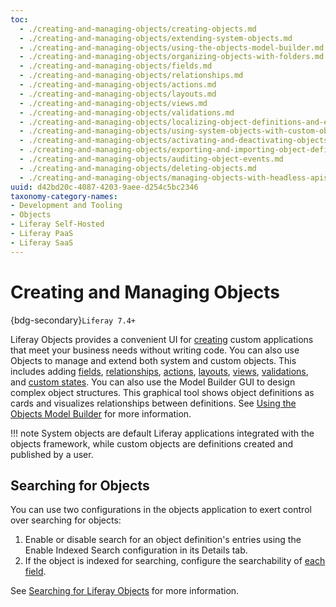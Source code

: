 ```yaml
---
toc:
  - ./creating-and-managing-objects/creating-objects.md
  - ./creating-and-managing-objects/extending-system-objects.md
  - ./creating-and-managing-objects/using-the-objects-model-builder.md
  - ./creating-and-managing-objects/organizing-objects-with-folders.md
  - ./creating-and-managing-objects/fields.md
  - ./creating-and-managing-objects/relationships.md
  - ./creating-and-managing-objects/actions.md
  - ./creating-and-managing-objects/layouts.md
  - ./creating-and-managing-objects/views.md
  - ./creating-and-managing-objects/validations.md
  - ./creating-and-managing-objects/localizing-object-definitions-and-entries.md
  - ./creating-and-managing-objects/using-system-objects-with-custom-objects.md
  - ./creating-and-managing-objects/activating-and-deactivating-objects.md
  - ./creating-and-managing-objects/exporting-and-importing-object-definitions.md
  - ./creating-and-managing-objects/auditing-object-events.md
  - ./creating-and-managing-objects/deleting-objects.md
  - ./creating-and-managing-objects/managing-objects-with-headless-apis.md
uuid: d42bd20c-4087-4203-9aee-d254c5bc2346
taxonomy-category-names:
- Development and Tooling
- Objects
- Liferay Self-Hosted
- Liferay PaaS
- Liferay SaaS
---
```

# Creating and Managing Objects

{bdg-secondary}`Liferay 7.4+`

Liferay Objects provides a convenient UI for [creating](./creating-and-managing-objects/creating-objects.md) custom applications that meet your business needs without writing code. You can also use Objects to manage and extend both system and custom objects. This includes adding [fields](./creating-and-managing-objects/fields.md), [relationships](./creating-and-managing-objects/relationships.md), [actions](./creating-and-managing-objects/actions.md), [layouts](./creating-and-managing-objects/layouts.md), [views](./creating-and-managing-objects/views.md), [validations](./creating-and-managing-objects/validations.md), and [custom states](./creating-and-managing-objects/fields/adding-and-managing-custom-states.md). You can also use the Model Builder GUI to design complex object structures. This graphical tool shows object definitions as cards and visualizes relationships between definitions. See [Using the Objects Model Builder](./creating-and-managing-objects/using-the-objects-model-builder.md) for more information.

!!! note 
    System objects are default Liferay applications integrated with the objects framework, while custom objects are definitions created and published by a user.

## Searching for Objects

You can use two configurations in the objects application to exert control over searching for objects: 

1. Enable or disable search for an object definition's entries using the Enable Indexed Search configuration in its Details tab.
1. If the object is indexed for searching, configure the searchability of [each field](./creating-and-managing-objects/fields/adding-fields-to-objects.md).

See [Searching for Liferay Objects](../../using-search/getting-started/searching-for-content.md#searching-for-liferay-objects) for more information.
